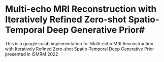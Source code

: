 # Multi-echo MRI Reconstruction with Iteratively Refined Zero-shot Spatio-Temporal Deep Generative Prior#
This is a google colab implementation for Multi-echo MRI Reconstruction with Iteratively Refined Zero-shot Spatio-Temporal Deep Generative Prior presented in ISMRM 2022
